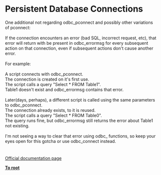 # Persistent Database Connections



One additional not regarding odbc_pconnect  and possibly other variations of pconnect:<br> <br>If the connection encounters an error (bad SQL, incorrect request, etc), that error will return with  be present in odbc_errormsg for every subsequent action on that connection, even if subsequent actions don&apos;t cause another error.<br><br>For example:<br><br>A script connects with odbc_pconnect.<br>The connection is created on it&apos;s first use.<br>The script calls a query "Select * FROM Table1".<br>Table1 doesn&apos;t exist and odbc_errormsg contains that error.<br><br>Later(days, perhaps), a different script is called using the same parameters to odbc_pconnect.<br>The connection already exists, to it is reused.<br>The script calls a query "Select * FROM Table0".<br>The query runs fine, but odbc_errormsg still returns the error about Table1 not existing.<br><br>I&apos;m not seeing a way to clear that error using odbc_ functions, so keep your eyes open for this gotcha or use odbc_connect instead.  

#

[Official documentation page](https://www.php.net/manual/en/features.persistent-connections.php)

**[To root](/README.md)**